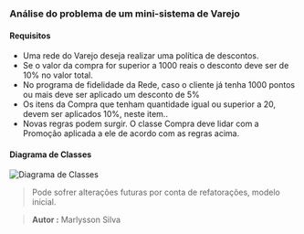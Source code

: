 ### Análise do problema de um mini-sistema de Varejo

#### Requisitos

- Uma rede do Varejo deseja realizar uma política de descontos.
- Se o valor da compra for superior a 1000 reais o desconto deve ser de 10% no valor total.
- No programa de fidelidade da Rede, caso o cliente já tenha 1000 pontos ou mais deve ser aplicado um desconto de 5%
- Os itens da Compra que tenham quantidade igual ou superior a 20, devem ser aplicados 10%, neste item..
- Novas regras podem surgir.
O classe Compra deve lidar com a Promoção aplicada a ele de acordo com as regras acima.

#### Diagrama de Classes
![Diagrama de Classes](diagrama.jpeg)

> Pode sofrer alterações futuras por conta de refatorações, modelo inicial.

>**Autor :** Marlysson Silva